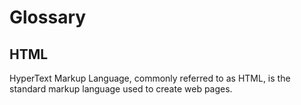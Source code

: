 # Glossary

## HTML

HyperText Markup Language, commonly referred to as HTML, is the standard markup language used to create web pages.